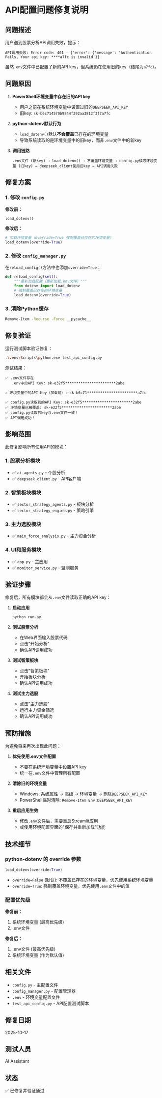 # API配置问题修复说明

## 问题描述

用户遇到股票分析API调用失败，提示：
```
API调用失败: Error code: 401 - {'error': {'message': 'Authentication Fails, Your api key: ****a7fc is invalid'}}
```

虽然`.env`文件中已配置了新的API key，但系统仍在使用旧的key（结尾为`a7fc`）。

## 问题原因

1. **PowerShell环境变量中存在旧的API key**
   - 用户之前在系统环境变量中设置过旧的`DEEPSEEK_API_KEY`
   - 旧key: `sk-b6c714570b9844f392aa3812f3f7a7fc`

2. **python-dotenv默认行为**
   - `load_dotenv()`默认**不会覆盖**已存在的环境变量
   - 导致系统读取的是环境变量中的旧key，而非`.env`文件中的新key

3. **调用链路**
   ```
   .env文件 (新key) → load_dotenv() → 不覆盖环境变量 → config.py读取环境变量 (旧key) → deepseek_client使用旧key → API调用失败
   ```

## 修复方案

### 1. 修改 `config.py`

**修改前：**
```python
load_dotenv()
```

**修改后：**
```python
# 加载环境变量（override=True 强制覆盖已存在的环境变量）
load_dotenv(override=True)
```

### 2. 修改 `config_manager.py`

在`reload_config()`方法中也添加`override=True`：
```python
def reload_config(self):
    """重新加载配置（重新加载.env文件）"""
    from dotenv import load_dotenv
    # 强制覆盖已存在的环境变量
    load_dotenv(override=True)
```

### 3. 清除Python缓存

```bash
Remove-Item -Recurse -Force __pycache__
```

## 修复验证

运行测试脚本验证修复：
```bash
.\venv\Scripts\python.exe test_api_config.py
```

测试结果：
```
✅ .env文件存在
   .env中的API Key: sk-e32f5***********************2abe

⚠️ 环境变量中的API Key（加载前）: sk-b6c71***********************a7fc

✅ config.py读取到的API Key: sk-e32f5***********************2abe
✅ 环境变量已被覆盖: sk-e32f5***********************2abe
✅ config.py读取的key与.env文件一致！
✅ API调用成功！
```

## 影响范围

此修复影响所有使用API的模块：

### 1. 股票分析模块
- ✅ `ai_agents.py` - 个股分析
- ✅ `deepseek_client.py` - API客户端

### 2. 智策板块模块
- ✅ `sector_strategy_agents.py` - 板块分析
- ✅ `sector_strategy_engine.py` - 策略引擎

### 3. 主力选股模块
- ✅ `main_force_analysis.py` - 主力资金分析

### 4. UI和服务模块
- ✅ `app.py` - 主应用
- ✅ `monitor_service.py` - 监测服务

## 验证步骤

修复后，所有模块都会从`.env`文件读取正确的API key：

1. **启动应用**
   ```bash
   python run.py
   ```

2. **测试股票分析**
   - 在Web界面输入股票代码
   - 点击"开始分析"
   - 确认API调用成功

3. **测试智策板块**
   - 点击"智策板块"
   - 开始板块分析
   - 确认API调用成功

4. **测试主力选股**
   - 点击"主力选股"
   - 运行主力资金筛选
   - 确认API调用成功

## 预防措施

为避免将来再次出现此问题：

1. **优先使用.env文件配置**
   - 不要在系统环境变量中设置API key
   - 统一在`.env`文件中管理所有配置

2. **清除旧的环境变量**
   - Windows: 系统属性 → 高级 → 环境变量 → 删除`DEEPSEEK_API_KEY`
   - PowerShell临时清除: `Remove-Item Env:DEEPSEEK_API_KEY`

3. **重启应用生效**
   - 修改`.env`文件后，需要重启Streamlit应用
   - 或使用环境配置界面的"保存并重新加载"功能

## 技术细节

### python-dotenv 的 override 参数

```python
load_dotenv(override=True)
```

- `override=False` (默认): 不覆盖已存在的环境变量，优先使用系统环境变量
- `override=True`: 强制覆盖环境变量，优先使用`.env`文件中的值

### 配置优先级

**修复前：**
1. 系统环境变量 (最高优先级)
2. .env文件

**修复后：**
1. .env文件 (最高优先级)
2. 系统环境变量 (作为默认值)

## 相关文件

- `config.py` - 主配置文件
- `config_manager.py` - 配置管理器
- `.env` - 环境变量配置文件
- `test_api_config.py` - API配置测试脚本

## 修复日期

2025-10-17

## 测试人员

AI Assistant

## 状态

✅ 已修复并验证通过

